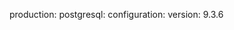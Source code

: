 <!-- layout:code post: 2044-02-13-pg-replication-version_when-you-initiate-replica -->


production:
    postgresql:
        configuration:
            version: 9.3.6

